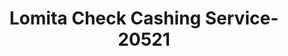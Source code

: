 ---
f_zip-code: 90717
f_state-code: CA
title: Lomita Check Cashing Service-20521
f_phone: 310-534-0214
f_city-only: Lomita
f_address: 1876 Pacific Coast Hwy Lomita
f_location-unique-id: '20521'
slug: lomita-check-cashing-service-20521
updated-on: '2024-05-30T13:46:58.046Z'
created-on: '2024-05-30T13:36:59.803Z'
published-on: '2024-05-30T13:54:32.469Z'
f_city-state: cms/city/lomita-ca.md
f_company: cms/company/lomita-check-cashing-service.md
f_state: cms/state/california.md
layout: '[payday-loan].html'
tags: payday-loan
---